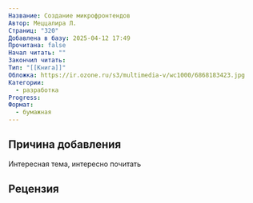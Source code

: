 ```yaml
---
Название: Создание микрофронтендов
Автор: Меццалира Л.
Страниц: "320"
Добавлена в базу: 2025-04-12 17:49
Прочитана: false
Начал читать: ""
Закончил читать: 
Тип: "[[Книга]]"
Обложка: https://ir.ozone.ru/s3/multimedia-v/wc1000/6868183423.jpg
Категории:
  - разработка
Progress: 
Формат:
  - бумажная
---
```

## Причина добавления

Интересная тема, интересно почитать

## Рецензия